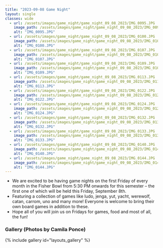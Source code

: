 ```yaml
---
title: "2023-09-08 Game Night"
layout: single
classes: wide
  - url: /assets/images/game_night/game_night_09_08_2023/IMG_0095.JPG
    image_path: /assets/images/game_night/game_night_09_08_2023/IMG_0095.JPG
    alt: "IMG_0095.JPG"
  - url: /assets/images/game_night/game_night_09_08_2023/IMG_0100.JPG
    image_path: /assets/images/game_night/game_night_09_08_2023/IMG_0100.JPG
    alt: "IMG_0100.JPG"
  - url: /assets/images/game_night/game_night_09_08_2023/IMG_0107.JPG
    image_path: /assets/images/game_night/game_night_09_08_2023/IMG_0107.JPG
    alt: "IMG_0107.JPG"
  - url: /assets/images/game_night/game_night_09_08_2023/IMG_0109.JPG
    image_path: /assets/images/game_night/game_night_09_08_2023/IMG_0109.JPG
    alt: "IMG_0109.JPG"
  - url: /assets/images/game_night/game_night_09_08_2023/IMG_0113.JPG
    image_path: /assets/images/game_night/game_night_09_08_2023/IMG_0113.JPG
    alt: "IMG_0113.JPG"
  - url: /assets/images/game_night/game_night_09_08_2023/IMG_0122.JPG
    image_path: /assets/images/game_night/game_night_09_08_2023/IMG_0122.JPG
    alt: "IMG_0122.JPG"
  - url: /assets/images/game_night/game_night_09_08_2023/IMG_0124.JPG
    image_path: /assets/images/game_night/game_night_09_08_2023/IMG_0124.JPG
    alt: "IMG_0124.JPG"
  - url: /assets/images/game_night/game_night_09_08_2023/IMG_0132.JPG
    image_path: /assets/images/game_night/game_night_09_08_2023/IMG_0132.JPG
    alt: "IMG_0132.JPG"
  - url: /assets/images/game_night/game_night_09_08_2023/IMG_0133.JPG
    image_path: /assets/images/game_night/game_night_09_08_2023/IMG_0133.JPG
    alt: "IMG_0133.JPG"
  - url: /assets/images/game_night/game_night_09_08_2023/IMG_0140.JPG
    image_path: /assets/images/game_night/game_night_09_08_2023/IMG_0140.JPG
    alt: "IMG_0140.JPG"
  - url: /assets/images/game_night/game_night_09_08_2023/IMG_0144.JPG
    image_path: /assets/images/game_night/game_night_09_08_2023/IMG_0144.JPG
    alt: "IMG_0144.JPG"
---
```


- We are excited to be having game nights on the first Friday of every month in the Fisher Bowl from 5:30 PM onwards for this semester – the first one of which will be held this Friday, September 8th.
- Featuring a collection of games like ludo, jenga, yut, yacht, werewolf, catan, carrom, uno and many more! Everyone is welcome to bring their own board games in addition to these.
- Hope all of you will join us on Fridays for games, food and most of all, the fun!

### Gallery (Photos by Camila Ponce)

{% include gallery id="layouts_gallery" %}
